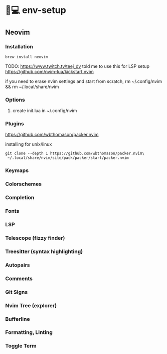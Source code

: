 # 💊💻 env-setup

## Neovim

### Installation
`brew install neovim`

TODO: https://www.twitch.tv/teej_dv told me to use this for LSP setup https://github.com/nvim-lua/kickstart.nvim


if you need to erase nvim settings and start from scratch, rm ~/.config/nvim && rm ~/.local/share/nvim
### Options 
1. create init.lua in ~/.config/nvim

### Plugins
https://github.com/wbthomason/packer.nvim

installing for unix/linux
```
git clone --depth 1 https://github.com/wbthomason/packer.nvim\
 ~/.local/share/nvim/site/pack/packer/start/packer.nvim
```
### Keymaps

### Colorschemes

### Completion

### Fonts

### LSP 

### Telescope (fizzy finder)

### Treesitter (syntax highlighting)

### Autopairs

### Comments

### Git Signs

### Nvim Tree (explorer)

### Bufferline

### Formatting, Linting

### Toggle Term
